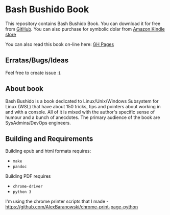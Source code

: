 # Bash Bushido Book

This repository contains Bash Bushido Book. You can download it for free from
[GitHub](https://github.com/AlexBaranowski/bash-bushido-book/releases). You can also
purchase for symbolic dolar from [Amazon Kindle store](https://www.amazon.com/dp/B082Z65LCD)


You can also read this book on-line here: [GH Pages](https://alexbaranowski.github.io/bash-bushido-book/)

## Erratas/Bugs/Ideas

Feel free to create issue :).

## About book

Bash Bushido is a book dedicated to Linux/Unix/Windows Subsystem for Linux
(WSL) that have about 150 tricks, tips and pointers about working in and with a
console. All of it is mixed with the author's specific sense of humour and a
bunch of anecdotes. The primary audience of the book are SysAdmins/DevOps
engineers.

## Building and Requirements

Building epub and html formats requires:

- `make`
- `pandoc` 

Building PDF requires

- `chrome-driver`
- `python 3`

I'm using the chrome printer scripts that I made - https://github.com/AlexBaranowski/chrome-print-page-python
